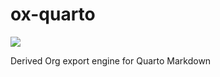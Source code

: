# ox-quarto

![](https://img.shields.io/badge/Status-In%20development-red)

Derived Org export engine for Quarto Markdown
